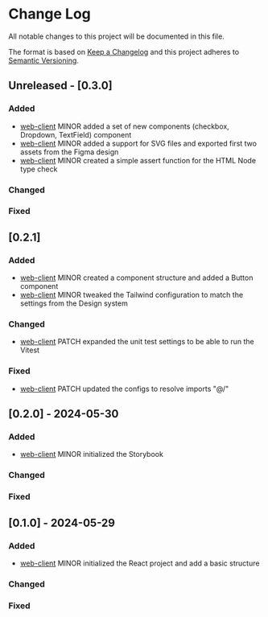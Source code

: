 # Change Log

All notable changes to this project will be documented in this file.

The format is based on [Keep a Changelog](http://keepachangelog.com/)
and this project adheres to [Semantic Versioning](http://semver.org/).

## Unreleased - [0.3.0]

### Added

- [web-client](./web-client) MINOR added a set of new components (checkbox, Dropdown, TextField) component
- [web-client](./web-client) MINOR added a support for SVG files and exported first two assets from the Figma design
- [web-client](./web-client) MINOR created a simple assert function for the HTML Node type check

### Changed

### Fixed

## [0.2.1]

### Added

- [web-client](./web-client) MINOR created a component structure and added a Button component
- [web-client](./web-client) MINOR tweaked the Tailwind configuration to match the settings from the Design system

### Changed

- [web-client](./web-client) PATCH expanded the unit test settings to be able to run the Vitest

### Fixed

- [web-client](./web-client) PATCH updated the configs to resolve imports "@/"

## [0.2.0] - 2024-05-30

### Added

- [web-client](./web-client) MINOR initialized the Storybook

### Changed

### Fixed

## [0.1.0] - 2024-05-29

### Added

- [web-client](./web-client) MINOR initialized the React project and add a basic structure

### Changed

### Fixed